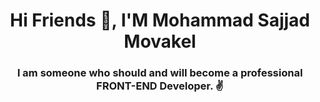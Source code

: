 ## <h1 align=" center">Hi Friends 👋, I'M Mohammad Sajjad Movakel</h1>

**<h3 align="center">I am someone who should and will become a professional FRONT-END Developer. ✌️</h3>**

<!--
**S-Movakel/S-Movakel** is a ✨ _special_ ✨ repository because its `README.md` (this file) appears on your GitHub profile.

Here are some ideas to get you started:

- 🔭 I’m currently working on ...
- 🌱 I’m currently learning ...
- 👯 I’m looking to collaborate on ...
- 🤔 I’m looking for help with ...
- 💬 Ask me about ...
- 📫 How to reach me: ...
- 😄 Pronouns: ...
- ⚡ Fun fact: ...
-->
